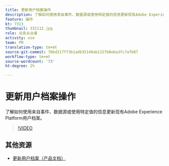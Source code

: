 ```yaml
---
title: 更新用户档案操作
description: 了解如何使用来自事件、数据源或使用特定值的信息更新现有Adobe Experience Platform用户档案。
feature: 操作
kt: 7313
thumbnail: 332112.jpg
role: 业务从业者
activity: use
team: PM
translation-type: tm+mt
source-git-commit: 76bd217ff3b1ad635149ab1227b8eba3fc7afb87
workflow-type: tm+mt
source-wordcount: '73'
ht-degree: 2%

---
```



# 更新用户档案操作

了解如何使用来自事件、数据源或使用特定值的信息更新现有Adobe Experience Platform用户档案。

>[!VIDEO](https://video.tv.adobe.com/v/332112?quality=12)

## 其他资源

* [更新用户档案（产品文档）](https://experienceleague.adobe.com/docs/journeys/using/building-journeys/about-journey-building/action-activities/update-profiles.html?lang=en#important-notes)
